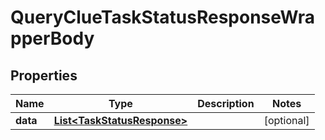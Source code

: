 

# QueryClueTaskStatusResponseWrapperBody


## Properties

Name | Type | Description | Notes
------------ | ------------- | ------------- | -------------
**data** | [**List&lt;TaskStatusResponse&gt;**](TaskStatusResponse.md) |  |  [optional]



